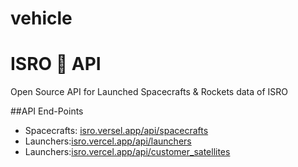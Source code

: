 # vehicle
# ISRO 🚀 API
Open Source API for Launched Spacecrafts & Rockets data of ISRO


##API End-Points
* Spacecrafts: [isro.versel.app/api/spacecrafts](#isro.vercel.app/api/spacecrafts)
* Launchers:[isro.vercel.app/api/launchers](#isro.vercel.app/api/launchers)
* Launchers:[isro.vercel.app/api/customer_satellites](#isro.vercel.app/api/customer_satellites)
